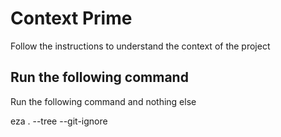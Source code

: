 # Context Prime
Follow the instructions to understand the context of the project

## Run the following command
Run the following command and nothing else

eza . --tree --git-ignore
